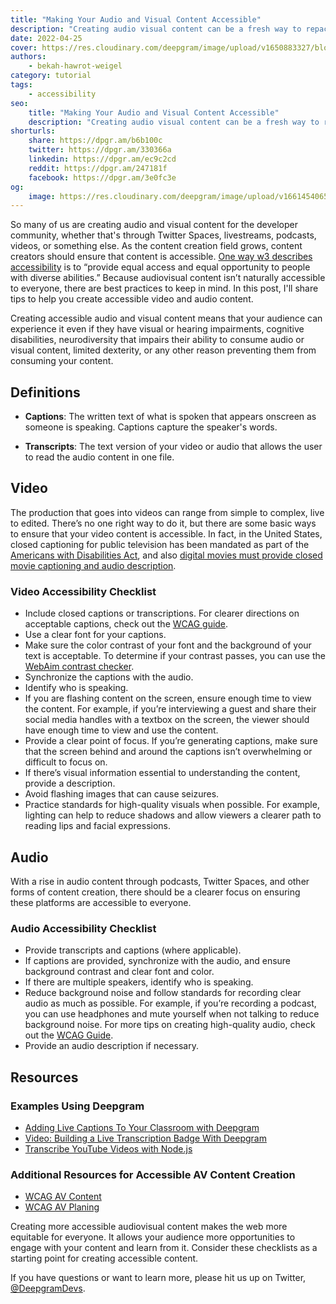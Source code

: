 ```yaml
---
title: "Making Your Audio and Visual Content Accessible"
description: "Creating audio visual content can be a fresh way to repackage your written developer content, but it’s important to make sure your content is accessible."
date: 2022-04-25
cover: https://res.cloudinary.com/deepgram/image/upload/v1650883327/blog/2022/04/making-your-audiovisual-content-accessible/Making-Your-AV-Content-Accessible%402x.png
authors:
    - bekah-hawrot-weigel
category: tutorial
tags:
    - accessibility
seo:
    title: "Making Your Audio and Visual Content Accessible"
    description: "Creating audio visual content can be a fresh way to repackage your written developer content, but it’s important to make sure your content is accessible."
shorturls:
    share: https://dpgr.am/b6b100c
    twitter: https://dpgr.am/330366a
    linkedin: https://dpgr.am/ec9c2cd
    reddit: https://dpgr.am/247181f
    facebook: https://dpgr.am/3e0fc3e
og:
    image: https://res.cloudinary.com/deepgram/image/upload/v1661454065/blog/making-your-audiovisual-content-accessible/ograph.png
---
```


So many of us are creating audio and visual content for the developer community, whether that's through Twitter Spaces, livestreams, podcasts, videos, or something else. As the content creation field grows, content creators should ensure that content is accessible. [One way w3 describes accessibility](https://www.w3.org/standards/webdesign/) is to “provide equal access and equal opportunity to people with diverse abilities.” Because audiovisual content isn’t naturally accessible to everyone, there are best practices to keep in mind. In this post, I'll share tips to help you create accessible video and audio content.

Creating accessible audio and visual content means that your audience can experience it even if they have visual or hearing impairments, cognitive disabilities, neurodiversity that impairs their ability to consume audio or visual content, limited dexterity, or any other reason preventing them from consuming your content.

## Definitions

*   **Captions**: The written text of what is spoken that appears onscreen as someone is speaking. Captions capture the speaker's words.

*   **Transcripts**: The text version of your video or audio that allows the user to read the audio content in one file.

## Video

The production that goes into videos can range from simple to complex, live to edited. There’s no one right way to do it, but there are some basic ways to ensure that your video content is accessible. In fact, in the United States, closed captioning for public television has been mandated as part of the [Americans with Disabilities Act](https://www.ada.gov/), and also [digital movies must provide closed movie captioning and audio description](https://www.ada.gov/regs2016/final_ra_movie_captioning.html).

### Video Accessibility Checklist

*   Include closed captions or transcriptions. For clearer directions on acceptable captions, check out the [WCAG guide](https://www.w3.org/TR/WCAG21/#captions-prerecorded).
*   Use a clear font for your captions.
*   Make sure the color contrast of your font and the background of your text is acceptable. To determine if your contrast passes, you can use the [WebAim contrast checker](https://webaim.org/resources/contrastchecker/).
*   Synchronize the captions with the audio.
*   Identify who is speaking.
*   If you are flashing content on the screen, ensure enough time to view the content. For example, if you’re interviewing a guest and share their social media handles with a textbox on the screen, the viewer should have enough time to view and use the content.
*   Provide a clear point of focus. If you’re generating captions, make sure that the screen behind and around the captions isn’t overwhelming or difficult to focus on.
*   If there’s visual information essential to understanding the content, provide a description.
*   Avoid flashing images that can cause seizures.
*   Practice standards for high-quality visuals when possible. For example, lighting can help to reduce shadows and allow viewers a clearer path to reading lips and facial expressions.

## Audio

With a rise in audio content through podcasts, Twitter Spaces, and other forms of content creation, there should be a clearer focus on ensuring these platforms are accessible to everyone.

### Audio Accessibility Checklist

*   Provide transcripts and captions (where applicable).
*   If captions are provided, synchronize with the audio, and ensure background contrast and clear font and color.
*   If there are multiple speakers, identify who is speaking.
*   Reduce background noise and follow standards for recording clear audio as much as possible. For example, if you’re recording a podcast, you can use headphones and mute yourself when not talking to reduce background noise. For more tips on creating high-quality audio, check out the [WCAG Guide](https://www.w3.org/WAI/media/av/av-content/#create-high-quality-audio--recording-setup).
*   Provide an audio description if necessary.

## Resources

### Examples Using Deepgram

*   [Adding Live Captions To Your Classroom with Deepgram](https://developers.deepgram.com/blog/2022/02/classroom-captioner/)
*   [Video: Building a Live Transcription Badge With Deepgram](https://developers.deepgram.com/blog/2022/01/live-transcription-badge-video/)
*   [Transcribe YouTube Videos with Node.js](https://developers.deepgram.com/blog/2021/11/transcribe-youtube-videos-nodejs/)

### Additional Resources for Accessible AV Content Creation

*   [WCAG AV Content](https://www.w3.org/WAI/media/av/)
*   [WCAG AV Planing](https://www.w3.org/WAI/media/av/planning/)

Creating more accessible audiovisual content makes the web more equitable for everyone. It allows your audience more opportunities to engage with your content and learn from it. Consider these checklists as a starting point for creating accessible content.

If you have questions or want to learn more, please hit us up on Twitter, [@DeepgramDevs](https://twitter.com/deepgramdevs).

        